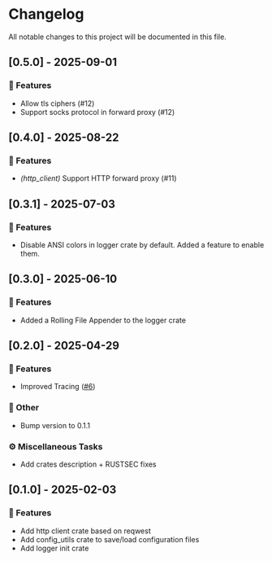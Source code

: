 # Changelog

All notable changes to this project will be documented in this file.

## [0.5.0] - 2025-09-01

### 🚀 Features

- Allow tls ciphers (#12)
- Support socks protocol in forward proxy (#12)

## [0.4.0] - 2025-08-22

### 🚀 Features

- *(http_client)* Support HTTP forward proxy (#11)

## [0.3.1] - 2025-07-03

### 🚀 Features

- Disable ANSI colors in logger crate by default. Added a feature to enable them.

## [0.3.0] - 2025-06-10

### 🚀 Features

- Added a Rolling File Appender to the logger crate

## [0.2.0] - 2025-04-29

### 🚀 Features

- Improved Tracing ([#6](https://github.com/Cosmian/http_client_server/pull/6))

### 💼 Other

- Bump version to 0.1.1

### ⚙️ Miscellaneous Tasks

- Add crates description + RUSTSEC fixes

## [0.1.0] - 2025-02-03

### 🚀 Features

- Add http client crate based on reqwest
- Add config_utils crate to save/load configuration files
- Add logger init crate

<!-- generated by git-cliff -->
